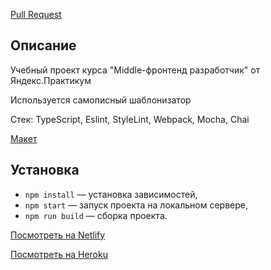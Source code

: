 [Pull Request](<https://github.com/AMorozov-web/middle.messenger.praktikum.yandex/pull/4>)

## Описание

Учебный проект курса "Middle-фронтенд разработчик" от Яндекс.Практикум

Используется самописный шаблонизатор

Стек: TypeScript, Eslint, StyleLint, Webpack, Mocha, Chai

[Макет](<https://www.figma.com/file/3dC2uI9Ug4hu4fROI7vIN2/Messenger>)

## Установка

- `npm install` — установка зависимостей,
- `npm start` — запуск проекта на локальном сервере,
- `npm run build` — сборка проекта.


[Посмотреть на Netlify](<https://beautiful-heliotrope-95058b.netlify.app>)

[Посмотреть на Heroku](<https://fierce-shelf-74521.herokuapp.com/>)
